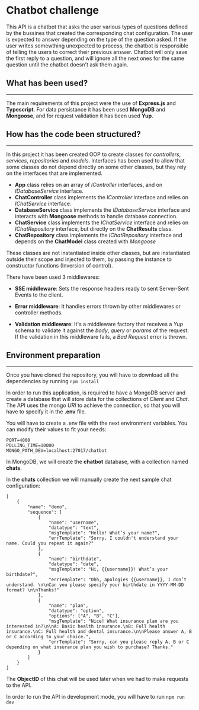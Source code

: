 # Chatbot challenge

This API is a chatbot that asks the user various types of questions defined by the bussines that created the corresponding chat configuration. The user is expected to answer depending on the type of the question asked. If the user writes somewthing unexpected to process, the chatbot is responsible of telling the users to correct their previous answer. Chatbot will only save the first reply to a question, and will ignore all the next ones for the same question until the chatbot doesn't ask them again.

## What has been used?

---

The main requirements of this project were the use of **Express.js** and **Typescript**. For data persistance it has been used **MongoDB** and **Mongoose**, and for request validation it has been used **Yup**.

## How has the code been structured?

---

In this project it has been created OOP to create classes for _controllers_, _services_, _repositories_ and _models_. Interfaces has been used to allow that some classes do not depend directly on some other classes, but they rely on the interfaces that are implemented.

- **App** class relies on an array of _IController_ interfaces, and on _IDatabaseService_ interface.
- **ChatController** class implements the _IController_ interface and relies on _IChatService_ interface.
- **DatabaseService** class implements the _IDatabaseService_ interface and interacts with **Mongoose** methods to handle database connection.
- **ChatService** class implements the _IChatService_ interface and relies on _IChatRepository_ interface, but directly on the **ChatResults** class.
- **ChatRepository** class implements the _IChatRepository_ interface and depends on the **ChatModel** class created with _Mongoose_

These classes are not instantiated inside other classes, but are instantiated outside their scope and injected to them, by passing the instance to constructor functions (Inversion of control).

There have been used 3 middlewares:

- **SSE middleware**: Sets the response headers ready to sent Server-Sent Events to the client.

- **Error middleware**: It handles errors thrown by other middlewares or controller methods.

- **Validation middleware**: It's a middleware factory that receives a _Yup_ schema to validate it against the _body_, _query_ or _params_ of the request. If the validation in this middleware fails, a _Bad Request_ error is thrown.

## Environment preparation

---

Once you have cloned the repository, you will have to download all the dependencies by running `npm install`

In order to run this application, is required to have a MongoDB server and create a database that will store data for the collections of _Client_ and _Chat_. The API uses the mongo _URI_ to achieve the connection, so that you will have to specify it in the **.env** file.

You will have to create a .env file with the next environment variables. You can modify their values to fit your needs:

```
PORT=4000
POLLING_TIME=10000
MONGO_PATH_DEV=localhost:27017/chatbot
```

In MongoDB, we will create the **chatbot** database, with a collection named **chats**.

In the **chats** collection we will manually create the next sample chat configuration:

```
[
	{
		"name": "demo",
		"sequence": [
			{
				"name": "username",
				"datatype": "text",
				"msgTemplate": "Hello! What’s your name?",
				"errTemplate": "Sorry. I couldn't understand your name. Could you repeat it again?"
			},
			{
				"name": "birthdate",
				"datatype": "date",
				"msgTemplate": "Hi, {{username}}! What’s your birthdate?",
				"errTemplate": "Ohh, apologies {{username}}, I don’t understand. \n\nCan you please specify your birthdate in YYYY-MM-DD format? \n\nThanks!"
			},
			{
				"name": "plan",
				"datatype": "option",
				"options": ["A", "B", "C"],
				"msgTemplate": "Nice! What insurance plan are you interested in?\n\nA: Basic health insurance.\nB: Full health insurance.\nC: Full health and dental insurance.\n\nPlease answer A, B or C according to your choice.",
				"errTemplate": "Sorry, can you please reply A, B or C depending on what insurance plan you wish to purchase? Thanks."
			}
		]
	}
]

```

The **ObjectID** of this chat will be used later when we had to make requests to the API.

In order to run the API in development mode, you will have to run `npm run dev`

